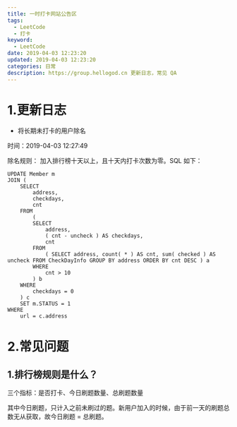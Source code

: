 ```yaml
---
title: 一时打卡网站公告区
tags:
  - LeetCode
  - 打卡
keyword:
  - LeetCode
date: 2019-04-03 12:23:20
updated: 2019-04-03 12:23:20
categories: 日常
description: https://group.hellogod.cn 更新日志，常见 QA
---
```


# 1.更新日志

- 将长期未打卡的用户除名 

时间：2019-04-03 12:27:49

除名规则： 加入排行榜十天以上，且十天内打卡次数为零。SQL 如下：

```mysql
UPDATE Member m
JOIN (
	SELECT
		address,
		checkdays,
		cnt 
	FROM
		(
		SELECT
			address,
			( cnt - uncheck ) AS checkdays,
			cnt 
		FROM
			( SELECT address, count( * ) AS cnt, sum( checked ) AS uncheck FROM CheckDayInfo GROUP BY address ORDER BY cnt DESC ) a 
		WHERE
			cnt > 10 
		) b 
	WHERE
		checkdays = 0 
	) c 
	SET m.STATUS = 1 
WHERE
	url = c.address
```





# 2.常见问题

## 1.排行榜规则是什么？

三个指标：是否打卡、今日刷题数量、总刷题数量

其中今日刷题，只计入之前未刷过的题。新用户加入的时候，由于前一天的刷题总数无从获取，故今日刷题 = 总刷题。



<!-- more -->


